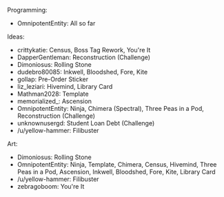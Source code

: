 Programming:
 - OmnipotentEntity: All so far

Ideas:
 - crittykatie: Census, Boss Tag Rework, You're It
 - DapperGentleman: Reconstruction (Challenge)
 - Dimoniosus: Rolling Stone
 - dudebro80085: Inkwell, Bloodshed, Fore, Kite
 - gollap: Pre-Order Sticker
 - liz\_leziari: Hivemind, Library Card
 - Mathman2028: Template
 - memorialized_: Ascension
 - OmnipotentEntity: Ninja, Chimera (Spectral), Three Peas in a Pod,
   Reconstruction (Challenge)
 - unknownusergd: Student Loan Debt (Challenge)
 - /u/yellow-hammer: Filibuster

Art:
 - Dimoniosus: Rolling Stone
 - OmnipotentEntity: Ninja, Template, Chimera, Census, Hivemind, Three Peas in a
   Pod, Ascension, Inkwell, Bloodshed, Fore, Kite, Library Card
 - /u/yellow-hammer: Filibuster
 - zebragoboom: You're It
